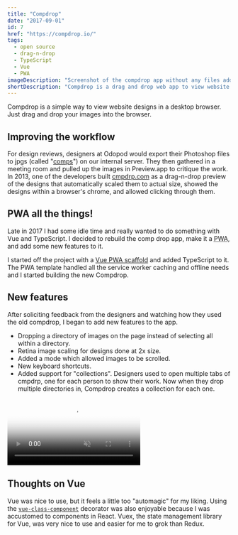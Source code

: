 ```yaml
---
title: "Compdrop"
date: "2017-09-01"
id: 7
href: "https://compdrop.io/"
tags:
  - open source
  - drag-n-drop
  - TypeScript
  - Vue
  - PWA
imageDescription: "Screenshot of the compdrop app without any files added yet."
shortDescription: "Compdrop is a drag and drop web app to view website designs in the browser."
---
```


Compdrop is a simple way to view website designs in a desktop browser. Just drag and drop your images into the browser.

## Improving the workflow

For design reviews, designers at Odopod would export their Photoshop files to jpgs (called "[comps](https://en.wikipedia.org/wiki/Comprehensive_layout)") on our internal server. They then gathered in a meeting room and pulled up the images in Preview.app to critique the work. In 2013, one of the developers built [cmpdrp.com](http://cmpdrp.com) as a drag-n-drop preview of the designs that automatically scaled them to actual size, showed the designs within a browser's chrome, and allowed clicking through them.

## PWA all the things!

Late in 2017 I had some idle time and really wanted to do something with Vue and TypeScript. I decided to rebuild the comp drop app, make it a <abbr title="Progressive Web App">PWA</abbr>, and add some new features to it.

I started off the project with a [Vue PWA scaffold](https://github.com/vuejs-templates/pwa) and added TypeScript to it. The PWA template handled all the service worker caching and offline needs and I started building the new Compdrop.

## New features

After soliciting feedback from the designers and watching how they used the old compdrop, I began to add new features to the app.

* Dropping a directory of images on the page instead of selecting all within a directory.
* Retina image scaling for designs done at 2x size.
* Added a mode which allowed images to be scrolled.
* New keyboard shortcuts.
* Added support for "collections". Designers used to open multiple tabs of cmpdrp, one for each person to show their work. Now when they drop multiple directories in, Compdrop creates a collection for each one.

<!-- markdownlint-disable MD033 -->
<video muted playsinline controls loop poster="/compdrop-poster.png">
  <source src="compdrop.webm" type="video/webm; codecs=vp9,vorbis">
  <source src="compdrop.mp4" type="video/mp4">
</video>

## Thoughts on Vue

Vue was nice to use, but it feels a little too "automagic" for my liking. Using the [`vue-class-component`](https://github.com/vuejs/vue-class-component) decorator was also enjoyable because I was accustomed to components in React. Vuex, the state management library for Vue, was very nice to use and easier for me to grok than Redux.
